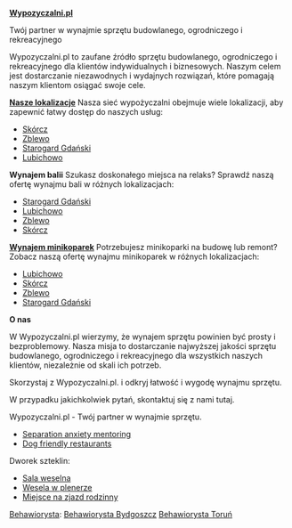 **[Wypozyczalni.pl](https://www.wypozyczalni.pl/)**

Twój partner w wynajmie sprzętu budowlanego, ogrodniczego i rekreacyjnego

Wypozyczalni.pl to zaufane źródło sprzętu budowlanego, ogrodniczego i rekreacyjnego dla klientów indywidualnych i biznesowych. Naszym celem jest dostarczanie niezawodnych i wydajnych rozwiązań, które pomagają naszym klientom osiągać swoje cele.

**[Nasze lokalizacje](https://www.wypozyczalni.pl/lokalizacje)**
Nasza sieć wypożyczalni obejmuje wiele lokalizacji, aby zapewnić łatwy dostęp do naszych usług:
- [Skórcz](https://www.wypozyczalni.pl/lokalizacje/skorcz)
- [Zblewo](https://www.wypozyczalni.pl/lokalizacje/zblewo)
- [Starogard Gdański](https://www.wypozyczalni.pl/lokalizacje/starogard-gdanski)
- [Lubichowo](https://www.wypozyczalni.pl/lokalizacje/lubichowo)

**Wynajem balii**
Szukasz doskonałego miejsca na relaks? Sprawdź naszą ofertę wynajmu bali w różnych lokalizacjach:
- [Starogard Gdański](https://www.wypozyczalni.pl/wynajem-balii/starogard-gdanski)
- [Lubichowo](https://www.wypozyczalni.pl/wynajem-balii/lubichowo)
- [Zblewo](https://www.wypozyczalni.pl/wynajem-balii/zblewo)
- [Skórcz](https://www.wypozyczalni.pl/wynajem-balii/skorcz)

**[Wynajem minikoparek]()**
Potrzebujesz minikoparki na budowę lub remont? Zobacz naszą ofertę wynajmu minikoparek w różnych lokalizacjach:
- [Lubichowo](https://www.wypozyczalni.pl/wynajem-minikoparki/lubichowo)
- [Skórcz](https://www.wypozyczalni.pl/wynajem-minikoparki/skorcz)
- [Zblewo](https://www.wypozyczalni.pl/wynajem-minikoparki/zblewo)
- [Starogard Gdański](https://www.wypozyczalni.pl/wynajem-minikoparki/starogard-gdanski)

**O nas**

W Wypozyczalni.pl wierzymy, że wynajem sprzętu powinien być prosty i bezproblemowy. Nasza misja to dostarczanie najwyższej jakości sprzętu budowlanego, ogrodniczego i rekreacyjnego dla wszystkich naszych klientów, niezależnie od skali ich potrzeb.


Skorzystaj z Wypozyczalni.pl. i odkryj łatwość i wygodę wynajmu sprzętu.


W przypadku jakichkolwiek pytań, skontaktuj się z nami tutaj.



Wypozyczalni.pl - Twój partner w wynajmie sprzętu.

- [Separation anxiety mentoring](https://www.dogdogapp.com)
- [Dog friendly restaurants](https://www.dogdogapp.com/dog-friendly-restaurants)

Dworek szteklin:
- [Sala weselna](https://www.dworekszteklin.pl)
- [Wesela w plenerze](https://www.dworekszteklin.pl)
- [Miejsce na zjazd rodzinny](https://www.dworekszteklin.pl/oferta/spotkania-rodzinne)

[Behawiorysta](https://www.dogadana.pl):
[Behawiorysta Bydgoszcz](https://www.dogadana.pl/behawiorysta-bydgoszcz)
[Behawiorysta Toruń](https://www.dogadana.pl/behawiorysta-torun)


